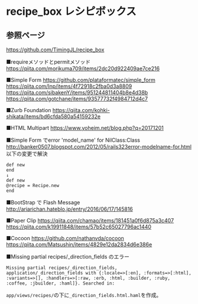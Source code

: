 # recipe_box レシピボックス

## 参照ページ
https://github.com/TimingJL/recipe_box

■requireメソッドとpermitメソッド
https://qiita.com/morikuma709/items/2dc20d922409ae7ce216

■Simple Form
https://github.com/plataformatec/simple_form
https://qiita.com/Inp/items/4f72918c2fba0d3a8809
https://qiita.com/sibakenY/items/951244811404b8e4d38b
https://qiita.com/gotchane/items/93577732f4984712d4c7

■Zurb Foundation
https://qiita.com/kohki-shikata/items/bd6cfda580a54159232e

■HTML Multipart
https://www.yoheim.net/blog.php?q=20171201


■Simple Form でerror 'model_name' for NilClass:Class
http://banker0507.blogspot.com/2012/05/rails323error-modelname-for.html
以下の変更で解決
```
def new
end
↓
def new
@recipe = Recipe.new
end
```

■BootStrap で Flash Message
http://ariarichan.hateblo.jp/entry/2016/06/17/145816

■Paper Clip
https://qiita.com/chamao/items/181451a0f6d875a3c407
https://qiita.com/k19911848/items/57b52c65027796ac1440

■Cocoon
https://github.com/nathanvda/cocoon
https://qiita.com/Matsushin/items/4829e12da2834d6e386e

■Missing partial recipes/_direction_fields のエラー
```
Missing partial recipes/_direction_fields, application/_direction_fields with {:locale=>[:en], :formats=>[:html], :variants=>[], :handlers=>[:raw, :erb, :html, :builder, :ruby, :coffee, :jbuilder, :haml]}. Searched in:
```

`app/views/recipes/`の下に`_direction_fields.html.haml`を作成。
